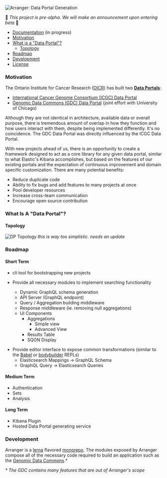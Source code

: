 ![Arranger: Data Portal Generation](https://i.imgur.com/Qb9KBqJ.png)

🚧 _This project is pre-alpha. We will make an announcement upon entering beta_ 🚧

* [Documentation](#Documentation) (in progress)
* [Motivation](#motivation)
* [What is a "Data Portal"?](#data-portal)
  * [Topology](#topology)
* [Roadmap](#roadmap)
* [Development](#development)
* [License](https://github.com/overture-stack/arranger/blob/master/LICENSE)

### Motivation

The Ontario Institute for Cancer Research ([OICR](https://oicr.on.ca/)) has built two **[Data Portals](#data-portal)**:

* [International Cancer Genome Consortium (ICGC) Data Portal](https://dcc.icgc.org/)
* [Genomic Data Commons (GDC) Data Portal](https://portal.gdc.cancer.gov/) (joint effort with University of Chicago)

Although they are not identical in architecture, available data or overall purpose, there is tremendous amount of overlap in how they function and how users interact with them, despite being implemented differently. It's no coincidence. The GDC Data Portal was directly influenced by the ICGC Data Portal.

With new projects ahead of us, there is an opportunity to create a framework designed to act as a core library for any given data portal, similar to what Elastic's Kibana accomplishes, but based on the features of our existing portals and the expectation of continuous improvement and domain specific customization. There are many potential benefits:

* Reduce duplicate code
* Ability to fix bugs and add features to many projects at once
* Pool developer resources
* Increase cross-team communication
* Encourage open source contribution

<h3 id="data-portal">What Is A "Data Portal"?</h3>

#### Topology

![DP Topology](https://i.imgur.com/Ylm9drr.png)
_this is way too simplistic. needs an update_

### Roadmap

#### Short Term

* cli tool for bootstrapping new projects

* Provide all necessary modules to implement searching functionality
  * Dynamic GraphQL schema generation
  * API Server (GraphQL endpoint)
  * Query / Aggregation building middleware
  * Response middleware (ie. removing null aggregations)
  * UI Components
    * Aggregations
      * Simple view
      * Advanced View
    * Results Table
    * SQON Display

- Provide editor interface to expose common transformations (similar to the [Babel](https://babeljs.io/repl/) or [bodybuilder](thttp://bodybuilder.js.org/) REPLs)
  * Elasticsearch Mappings -> GraphQL Schema
  * GraphQL Query -> Elasticsearch Queries

#### Medium Term

* Authentication
* Sets
* Analysis

#### Long Term

* Kibana Plugin
* Hosted Data Portal generating service

### Development

Arranger is a [lerna](https://github.com/lerna/lerna) flavored [monorepo](https://medium.com/@maoberlehner/monorepos-in-the-wild-33c6eb246cb9). The modules exposed by Arranger compose all of the necessary code required to build an application such as the [Genomic Data Commons](https://portal.gdc.cancer.gov/).\*

_\* The GDC contains many features that are out of Arranger's scope_
